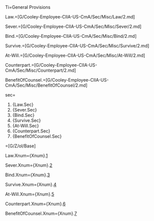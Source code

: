 Ti=General Provisions

Law.=[G/Cooley-Employee-CIIA-US-CmA/Sec/Misc/Law/2.md]

Sever.=[G/Cooley-Employee-CIIA-US-CmA/Sec/Misc/Sever/2.md]

Bind.=[G/Cooley-Employee-CIIA-US-CmA/Sec/Misc/Bind/2.md]

Survive.=[G/Cooley-Employee-CIIA-US-CmA/Sec/Misc/Survive/2.md]

At-Will.=[G/Cooley-Employee-CIIA-US-CmA/Sec/Misc/At-Will/2.md]

Counterpart.=[G/Cooley-Employee-CIIA-US-CmA/Sec/Misc/Counterpart/2.md]

BenefitOfCounsel.=[G/Cooley-Employee-CIIA-US-CmA/Sec/Misc/BenefitOfCounsel/2.md]
 
sec=<ol><li>{Law.Sec}<li>{Sever.Sec}<li>{Bind.Sec}<li>{Survive.Sec}<li>{At-Will.Sec}<li>{Counterpart.Sec}<li>{BenefitOfCounsel.Sec}</ol>

=[G/Z/ol/Base]

Law.Xnum={Xnum}.<a href="#Misc.Law.Sec" class="xref">1</a>

Sever.Xnum={Xnum}.<a href="#Misc.Sever.Sec" class="xref">2</a>

Bind.Xnum={Xnum}.<a href="#Misc.Bind.Sec" class="xref">3</a>

Survive.Xnum={Xnum}.<a href="#Misc.Survive.Sec" class="xref">4</a>

At-Will.Xnum={Xnum}.<a href="#Misc.At-Will.Sec" class="xref">5</a>

Counterpart.Xnum={Xnum}.<a href="#Misc.Counterpart.Sec" class="xref">6</a>

BenefitOfCounsel.Xnum={Xnum}.<a href="#Misc.BenefitOfCounsel.Sec" class="xref">7</a>

